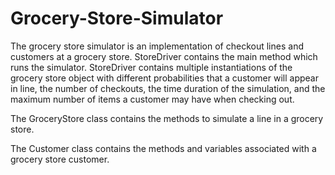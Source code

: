 # Grocery-Store-Simulator
The grocery store simulator is an implementation of checkout lines and customers at a grocery store. StoreDriver contains the main method which runs the simulator. StoreDriver contains multiple instantiations of the grocery store object with different probabilities that a customer will appear in line, the number of checkouts, the time duration of the simulation, and the maximum number of items a customer may have when checking out.

The GroceryStore class contains the methods to simulate a line in a grocery store.

The Customer class contains the methods and variables associated with a grocery store customer.

